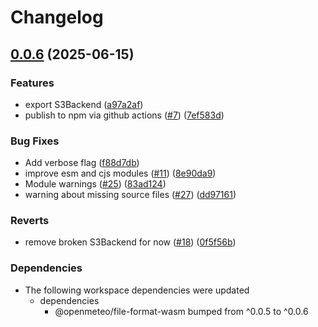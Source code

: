 # Changelog

## [0.0.6](https://github.com/open-meteo/typescript-omfiles/compare/v0.0.5...v0.0.6) (2025-06-15)


### Features

* export S3Backend ([a97a2af](https://github.com/open-meteo/typescript-omfiles/commit/a97a2afcfe30f094c6e17b823617366c77e20036))
* publish to npm via github actions ([#7](https://github.com/open-meteo/typescript-omfiles/issues/7)) ([7ef583d](https://github.com/open-meteo/typescript-omfiles/commit/7ef583d700908b9a9c91638c912e9fa454c6751b))


### Bug Fixes

* Add verbose flag ([f88d7db](https://github.com/open-meteo/typescript-omfiles/commit/f88d7db88bd02db119fee884e3e667278f3aa41a))
* improve esm and cjs modules ([#11](https://github.com/open-meteo/typescript-omfiles/issues/11)) ([8e90da9](https://github.com/open-meteo/typescript-omfiles/commit/8e90da9f4d8dcc1ecc2ddd37c3ac24b8b286e501))
* Module warnings ([#25](https://github.com/open-meteo/typescript-omfiles/issues/25)) ([83ad124](https://github.com/open-meteo/typescript-omfiles/commit/83ad12446c83e24e6a86f580c463787d5cab3b33))
* warning about missing source files ([#27](https://github.com/open-meteo/typescript-omfiles/issues/27)) ([dd97161](https://github.com/open-meteo/typescript-omfiles/commit/dd971613b649f0237e30aa4e73aabc43b5d929fd))


### Reverts

* remove broken S3Backend for now ([#18](https://github.com/open-meteo/typescript-omfiles/issues/18)) ([0f5f56b](https://github.com/open-meteo/typescript-omfiles/commit/0f5f56b0ccae663383d26adb9d267747ce3bdac3))


### Dependencies

* The following workspace dependencies were updated
  * dependencies
    * @openmeteo/file-format-wasm bumped from ^0.0.5 to ^0.0.6
